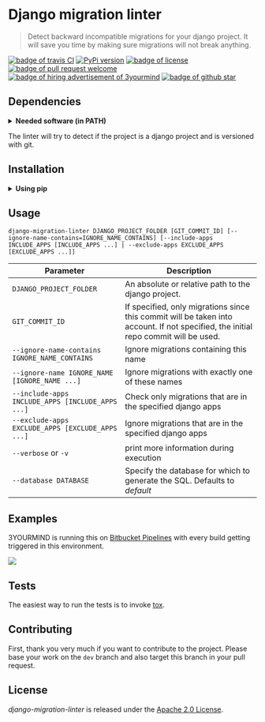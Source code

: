 # Django migration linter

> Detect backward incompatible migrations for your django project. It will save you time by making sure migrations will not break anything.

<a href="https://travis-ci.org/3YOURMIND/django-migration-linter"><img src="https://travis-ci.org/3YOURMIND/django-migration-linter.svg?branch=master" alt="badge of travis CI" /></a>
<a href="https://pypi.python.org/pypi/django-migration-linter/"><img src="https://img.shields.io/pypi/v/django-migration-linter.svg" alt="PyPi version" /></a>
<a href="./LICENSE"><img src="https://img.shields.io/github/license/3yourmind/django-migration-linter.svg" alt="badge of license" /></a>
<a href="https://github.com/3YOURMIND/django-migration-linter/pulls"><img src="https://img.shields.io/badge/PR-welcome-green.svg" alt="badge of pull request welcome" /></a>
<a href="https://www.3yourmind.com/career"><img src="https://img.shields.io/badge/3YOURMIND-Hiring-brightgreen.svg" alt="badge of hiring advertisement of 3yourmind" /></a>
<a href="https://github.com/3YOURMIND/django-migration-linter/stargazers"><img src="https://img.shields.io/github/stars/3YOURMIND/django-migration-linter.svg?style=social&label=Stars" alt="badge of github star" /></a>

## Dependencies

<p><details>
  <summary><b>Needed software (in PATH)</b></summary>

  * `python`
  * `git` (if you specify a git identifier)
</details></p>

The linter will try to detect if the project is a django project and is versioned with git.

## Installation

<p><details><summary><b>Using pip</b></summary>
  <pre><code>pip install django-migration-linter</code></pre>
</details></p>

## Usage

`django-migration-linter DJANGO_PROJECT_FOLDER [GIT_COMMIT_ID] [--ignore-name-contains=IGNORE_NAME_CONTAINS] [--include-apps INCLUDE_APPS [INCLUDE_APPS ...] | --exclude-apps EXCLUDE_APPS [EXCLUDE_APPS ...]]`

| Parameter | Description |
| -- | -- |
| `DJANGO_PROJECT_FOLDER` | An absolute or relative path to the django project. |
| `GIT_COMMIT_ID` | If specified, only migrations since this commit will be taken into account. If not specified, the initial repo commit will be used. |
| `--ignore-name-contains IGNORE_NAME_CONTAINS` | Ignore migrations containing this name |
| `--ignore-name IGNORE_NAME [IGNORE_NAME ...]` | Ignore migrations with exactly one of these names |
| `--include-apps INCLUDE_APPS [INCLUDE_APPS ...]` | Check only migrations that are in the specified django apps |
| `--exclude-apps EXCLUDE_APPS [EXCLUDE_APPS ...]` | Ignore migrations that are in the specified django apps |
| `--verbose` or `-v` | print more information during execution |
| `--database DATABASE` | Specify the database for which to generate the SQL. Defaults to *default* |

## Examples

3YOURMIND is running this on [Bitbucket Pipelines](https://bitbucket.org/product/features/pipelines) with every build getting triggered in this environment.

![](https://i.imgur.com/ocLpQXP.png)

## Tests

The easiest way to run the tests is to invoke [tox](https://pypi.python.org/pypi/tox).

## Contributing

First, thank you very much if you want to contribute to the project.
Please base your work on the `dev` branch and also target this branch in your pull request.

## License

*django-migration-linter* is released under the [Apache 2.0 License](./LICENSE).

